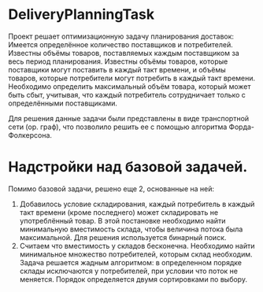 # DeliveryPlanningTask
Проект решает оптимизационную задачу планирования доставок:
Имеется определённое количество поставщиков и потребителей. Известны объёмы товаров, поставляемых каждым поставщиком за весь период планирования. 
Известны объёмы товаров, которые поставщики могут поставить в каждый такт времени, и объёмы товаров, которые потребители могут потребить в каждый такт времени. 
Необходимо определить максимальный объём товара, который может быть сбыт, учитывая, что каждый потребитель сотрудничает только с определёнными поставщиками. 

Для решения данные задачи были представлены в виде транспортной сети (ор. граф), что позволило решить ее с помощью алгоритма Форда-Фолкерсона.

# Надстройки над базовой задачей.
Помимо базовой задачи, решено еще 2, основанные на ней:
1) Добавилось условие складирования, каждый потребитель в каждый такт времени (кроме последнего) может складировать не употреблённый товар.
В этой постановке необходимо найти минимальную вместимость склада, чтобы величина потока была максимальной.
Для решения используется бинарный поиск.
2) Считаем что вместимость у складов бесконечна. Необходимо найти минимальное множество потребителей, которым склад необходим.
Задача решается жадным алгоритмом: в определенном порядке склады исключаются у потребителей, при условии что поток не меняется.
Порядок определяется двумя сортировками по выбору.
